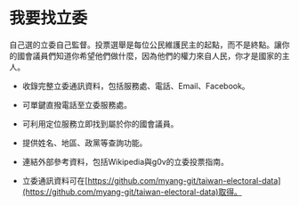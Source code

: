 我要找立委
=====================

自己選的立委自己監督。投票選舉是每位公民維護民主的起點，而不是終點。讓你的國會議員們知道你希望他們做什麼，因為他們的權力來自人民，你才是國家的主人。 

* 收錄完整立委通訊資料，包括服務處、電話、Email、Facebook。 

* 可單鍵直撥電話至立委服務處。 

* 可利用定位服務立即找到屬於你的國會議員。 

* 提供姓名、地區、政黨等查詢功能。 

* 連結外部參考資料，包括Wikipedia與g0v的立委投票指南。 

* 立委通訊資料可在[https://github.com/myang-git/taiwan-electoral-data](https://github.com/myang-git/taiwan-electoral-data)取得。  


